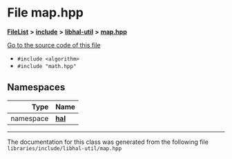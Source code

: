 

# File map.hpp



[**FileList**](files.md) **>** [**include**](dir_cba0faac6e93618a6e2539705915bd70.md) **>** [**libhal-util**](dir_5e94bd3e75b6b11eff60149e0bc5664b.md) **>** [**map.hpp**](map_8hpp.md)

[Go to the source code of this file](map_8hpp_source.md)



* `#include <algorithm>`
* `#include "math.hpp"`













## Namespaces

| Type | Name |
| ---: | :--- |
| namespace | [**hal**](namespacehal.md) <br> |





















































------------------------------
The documentation for this class was generated from the following file `libraries/include/libhal-util/map.hpp`

